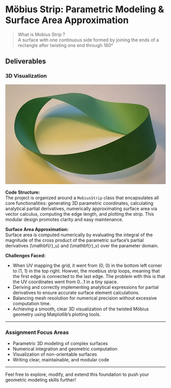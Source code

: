 # Möbius Strip: Parametric Modeling & Surface Area Approximation

> What is Mobius Strip ? <br/>
> A surface with one continuous side formed by joining the ends of a rectangle after twisting one end through 180°

## Deliverables

### 3D Visualization
![image alt](https://github.com/abhishekboken12/-Mobius-strip/blob/f6a0344031b5de0362692b6556793dcbbad5298c/Mo%CC%88bius_Strip.jpg)

**Code Structure:**  
The project is organized around a `MobiusStrip` class that encapsulates all core functionalities: generating 3D parametric coordinates, calculating analytical partial derivatives, numerically approximating surface area via vector calculus, computing the edge length, and plotting the strip. This modular design promotes clarity and easy maintenance.

**Surface Area Approximation:**  
Surface area is computed numerically by evaluating the integral of the magnitude of the cross product of the parametric surface’s partial derivatives \(\mathbf{r}_u\) and \(\mathbf{r}_v\) over the parameter domain.

**Challenges Faced:**  
- When UV mapping the grid, it went from (0, 0) in the bottom left corner to (1, 1) in the top right. Howver, the moebius strip loops, meaning that the first edge is connected to the last 
  edge. The problem with this is that the UV coordinates went from 0...1 in a tiny space.
- Deriving and correctly implementing analytical expressions for partial derivatives to ensure accurate surface element calculations.  
- Balancing mesh resolution for numerical precision without excessive computation time.  
- Achieving a smooth, clear 3D visualization of the twisted Möbius geometry using Matplotlib’s plotting tools.

---

### Assignment Focus Areas

- Parametric 3D modeling of complex surfaces  
- Numerical integration and geometric computation  
- Visualization of non-orientable surfaces  
- Writing clear, maintainable, and modular code

---

Feel free to explore, modify, and extend this foundation to push your geometric modeling skills further!

